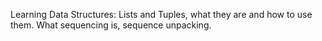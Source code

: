 Learning Data Structures: Lists and Tuples, what they are and how to use them. What sequencing is, sequence unpacking.
